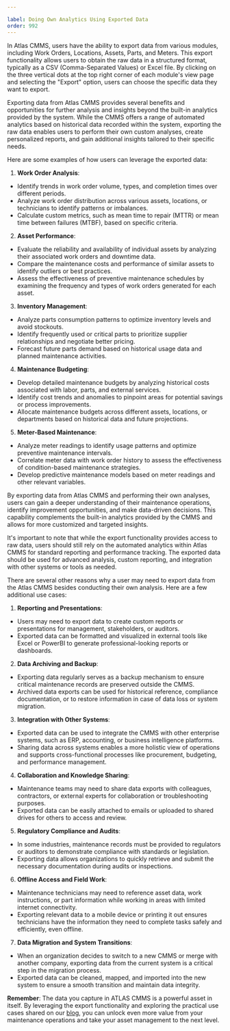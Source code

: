 ```yaml
---

label: Doing Own Analytics Using Exported Data
order: 992
---
```


In Atlas CMMS, users have the ability to export data from various modules, including Work Orders, Locations, Assets, Parts, and Meters. This export functionality allows users to obtain the raw data in a structured format, typically as a CSV (Comma-Separated Values) or Excel file. By clicking on the three vertical dots at the top right corner of each module's view page and selecting the "Export" option, users can choose the specific data they want to export.

Exporting data from Atlas CMMS provides several benefits and opportunities for further analysis and insights beyond the built-in analytics provided by the system. While the CMMS offers a range of automated analytics based on historical data recorded within the system, exporting the raw data enables users to perform their own custom analyses, create personalized reports, and gain additional insights tailored to their specific needs.

Here are some examples of how users can leverage the exported data:

1. **Work Order Analysis**:
- Identify trends in work order volume, types, and completion times over different periods.
- Analyze work order distribution across various assets, locations, or technicians to identify patterns or imbalances.
- Calculate custom metrics, such as mean time to repair (MTTR) or mean time between failures (MTBF), based on specific criteria.
2. **Asset Performance**:
- Evaluate the reliability and availability of individual assets by analyzing their associated work orders and downtime data.
- Compare the maintenance costs and performance of similar assets to identify outliers or best practices.
- Assess the effectiveness of preventive maintenance schedules by examining the frequency and types of work orders generated for each asset.
3. **Inventory Management**:
- Analyze parts consumption patterns to optimize inventory levels and avoid stockouts.
- Identify frequently used or critical parts to prioritize supplier relationships and negotiate better pricing.
- Forecast future parts demand based on historical usage data and planned maintenance activities.
4. **Maintenance Budgeting**:
- Develop detailed maintenance budgets by analyzing historical costs associated with labor, parts, and external services.
- Identify cost trends and anomalies to pinpoint areas for potential savings or process improvements.
- Allocate maintenance budgets across different assets, locations, or departments based on historical data and future projections.
5. **Meter-Based Maintenance**:
- Analyze meter readings to identify usage patterns and optimize preventive maintenance intervals.
- Correlate meter data with work order history to assess the effectiveness of condition-based maintenance strategies.
- Develop predictive maintenance models based on meter readings and other relevant variables.

By exporting data from Atlas CMMS and performing their own analyses, users can gain a deeper understanding of their maintenance operations, identify improvement opportunities, and make data-driven decisions. This capability complements the built-in analytics provided by the CMMS and allows for more customized and targeted insights.

It's important to note that while the export functionality provides access to raw data, users should still rely on the automated analytics within Atlas CMMS for standard reporting and performance tracking. The exported data should be used for advanced analysis, custom reporting, and integration with other systems or tools as needed.

There are several other reasons why a user may need to export data from the Atlas CMMS besides conducting their own analysis. Here are a few additional use cases:
1. **Reporting and Presentations**:
- Users may need to export data to create custom reports or presentations for management, stakeholders, or auditors.
- Exported data can be formatted and visualized in external tools like Excel or PowerBI to generate professional-looking reports or dashboards.
2. **Data Archiving and Backup**:
- Exporting data regularly serves as a backup mechanism to ensure critical maintenance records are preserved outside the CMMS.
- Archived data exports can be used for historical reference, compliance documentation, or to restore information in case of data loss or system migration.
3. **Integration with Other Systems**:
- Exported data can be used to integrate the CMMS with other enterprise systems, such as ERP, accounting, or business intelligence platforms.
- Sharing data across systems enables a more holistic view of operations and supports cross-functional processes like procurement, budgeting, and performance management.
4. **Collaboration and Knowledge Sharing**:
- Maintenance teams may need to share data exports with colleagues, contractors, or external experts for collaboration or troubleshooting purposes.
- Exported data can be easily attached to emails or uploaded to shared drives for others to access and review.
5. **Regulatory Compliance and Audits**:
- In some industries, maintenance records must be provided to regulators or auditors to demonstrate compliance with standards or legislation.
- Exporting data allows organizations to quickly retrieve and submit the necessary documentation during audits or inspections.
6. **Offline Access and Field Work**:
- Maintenance technicians may need to reference asset data, work instructions, or part information while working in areas with limited internet connectivity.
- Exporting relevant data to a mobile device or printing it out ensures technicians have the information they need to complete tasks safely and efficiently, even offline.
7. **Data Migration and System Transitions**:
- When an organization decides to switch to a new CMMS or merge with another company, exporting data from the current system is a critical step in the migration process.
- Exported data can be cleaned, mapped, and imported into the new system to ensure a smooth transition and maintain data integrity.

**Remember**: The data you capture in ATLAS CMMS is a powerful asset in itself. By leveraging the export functionality and exploring the practical use cases shared on our [blog](https://www.intel-loop.com/blog/categories/mastering-maintenance-series), you can unlock even more value from your maintenance operations and take your asset management to the next level.